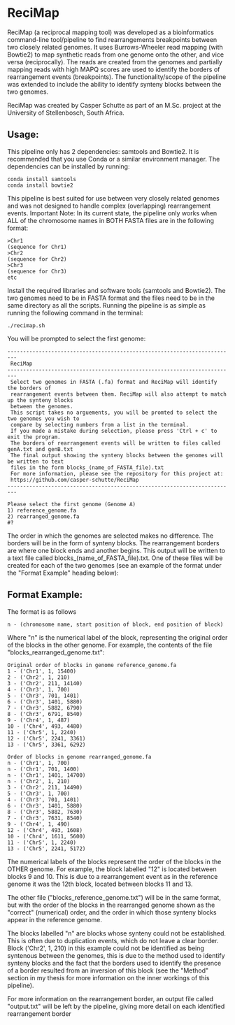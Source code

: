 # ReciMap

ReciMap (a reciprocal mapping tool) was developed as a bioinformatics command-line tool/pipeline to find rearrangements
breakpoints between two closely related genomes. It uses Burrows-Wheeler read mapping (with Bowtie2) to map synthetic 
reads from one genome onto the other, and vice versa (reciprocally). The reads are created from the genomes and 
partially mapping reads with high MAPQ scores are used to identify the borders of rearrangement events
(breakpoints). The functionality/scope of the pipeline was extended to include the ability to identify synteny blocks 
between the two genomes.

ReciMap was created by Casper Schutte as part of an M.Sc. project at the University of Stellenbosch, South Africa. 

## Usage:
This pipeline only has 2 dependencies: samtools and Bowtie2. It is recommended that you use Conda or a similar 
environment manager. The dependencies can be installed by running:
```
conda install samtools
conda install bowtie2
```
This pipeline is best suited for use between very closely related genomes and was not designed to handle complex
(overlapping) rearrangement events.
Important Note: In its current state, the pipeline only works when ALL of the chromosome names in BOTH FASTA files are 
in the following format:
```
>Chr1
(sequence for Chr1)
>Chr2
(sequence for Chr2)
>Chr3
(sequence for Chr3)
etc
```
Install the required libraries and software tools (samtools and Bowtie2). 
The two genomes need to be in FASTA format and the files need to be in the same directory as all the scripts. 
Running the pipeline is as simple as running the following command in the terminal:

```
./recimap.sh
```

You will be prompted to select the first genome:
```
------------------------------------------------------------------------- 
 ReciMap 
-------------------------------------------------------------------------
 Select two genomes in FASTA (.fa) format and ReciMap will identify the borders of 
 rearrangement events between them. ReciMap will also attempt to match up the synteny blocks 
 between the genomes. 
 This script takes no arguements, you will be promted to select the two genomes you wish to 
 compare by selecting numbers from a list in the terminal. 
 If you made a mistake during selection, please press 'Ctrl + c' to exit the program.
 The borders of rearrangement events will be written to files called genA.txt and genB.txt
 The final output showing the synteny blocks between the genomes will be written to text 
 files in the form blocks_(name_of_FASTA_file).txt 
 For more information, please see the repository for this project at: 
 https://github.com/casper-schutte/ReciMap 
-------------------------------------------------------------------------

Please select the first genome (Genome A)
1) reference_genome.fa
2) rearranged_genome.fa
#? 
```
The order in which the genomes are selected makes no difference. The borders will be in the form of 
synteny blocks. The rearrangement borders are where one block ends and another begins. 
This output will be written to a text file called blocks_(name_of_FASTA_file).txt. One of 
these files will be created for each of the two genomes (see an example of the format under 
the "Format Example" heading below):

## Format Example:
The format is as follows
```
n - (chromosome name, start position of block, end position of block)
```
Where "n" is the numerical label of the block, representing the original order of the blocks in the other genome.
For example, the contents of the file "blocks_rearranged_genome.txt":
```
Original order of blocks in genome reference_genome.fa
1 - ('Chr1', 1, 15400)
2 - ('Chr2', 1, 210)
3 - ('Chr2', 211, 14140)
4 - ('Chr3', 1, 700)
5 - ('Chr3', 701, 1401)
6 - ('Chr3', 1401, 5880)
7 - ('Chr3', 5882, 6790)
8 - ('Chr3', 6791, 8540)
9 - ('Chr4', 1, 487)
10 - ('Chr4', 493, 4480)
11 - ('Chr5', 1, 2240)
12 - ('Chr5', 2241, 3361)
13 - ('Chr5', 3361, 6292)

Order of blocks in genome rearranged_genome.fa
n - ('Chr1', 1, 700)
n - ('Chr1', 701, 1400)
n - ('Chr1', 1401, 14700)
n - ('Chr2', 1, 210)
3 - ('Chr2', 211, 14490)
5 - ('Chr3', 1, 700)
4 - ('Chr3', 701, 1401)
6 - ('Chr3', 1401, 5880)
8 - ('Chr3', 5882, 7630)
7 - ('Chr3', 7631, 8540)
9 - ('Chr4', 1, 490)
12 - ('Chr4', 493, 1608)
10 - ('Chr4', 1611, 5600)
11 - ('Chr5', 1, 2240)
13 - ('Chr5', 2241, 5172)
```
The numerical labels of the blocks represent the order of the blocks in the OTHER genome. For example,
the block labelled "12" is located between blocks 9 and 10. This is due to a rearrangement event as in the reference 
genome it was the 12th block, located between blocks 11 and 13. 

The other file ("blocks_reference_genome.txt") will be in the same format, but with the order of the blocks in the 
rearranged genome shown as the "correct" (numerical) order, and the order in which those synteny blocks appear in the 
reference genome.

The blocks labelled "n" are blocks whose synteny could not be established. This is often due to duplication events, 
which do not leave a clear border. Block ('Chr2', 1, 210) in this example could not be identified as being syntenous 
between the genomes, this is due to the method used to identify synteny blocks and the fact that the borders used to 
identify the presence of a border resulted from an inversion of this block (see the "Method" section in my thesis for more
information on the inner workings of this pipeline).

For more information on the rearrangement border, an 
output file called "output.txt" will be left by the pipeline, giving more detail on each identified rearrangement border
